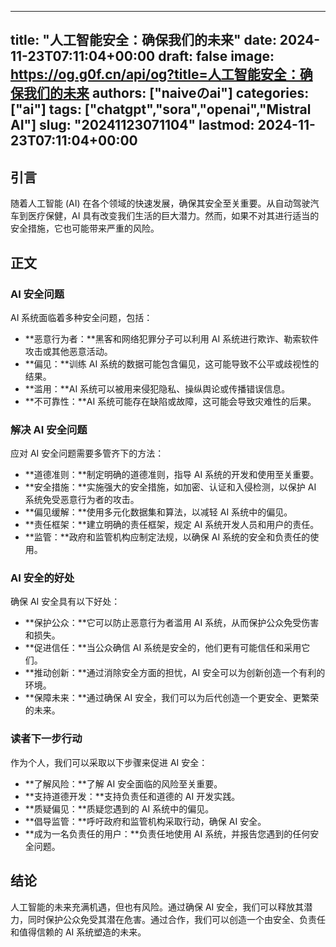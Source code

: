 
---
title: "人工智能安全：确保我们的未来"
date: 2024-11-23T07:11:04+00:00
draft: false
image: https://og.g0f.cn/api/og?title=人工智能安全：确保我们的未来
authors: ["naiveのai"]
categories: ["ai"]
tags: ["chatgpt","sora","openai","Mistral AI"]
slug: "20241123071104"
lastmod: 2024-11-23T07:11:04+00:00
---
## 引言

随着人工智能 (AI) 在各个领域的快速发展，确保其安全至关重要。从自动驾驶汽车到医疗保健，AI 具有改变我们生活的巨大潜力。然而，如果不对其进行适当的安全措施，它也可能带来严重的风险。

## 正文

### AI 安全问题

AI 系统面临着多种安全问题，包括：

- **恶意行为者：**黑客和网络犯罪分子可以利用 AI 系统进行欺诈、勒索软件攻击或其他恶意活动。
- **偏见：**训练 AI 系统的数据可能包含偏见，这可能导致不公平或歧视性的结果。
- **滥用：**AI 系统可以被用来侵犯隐私、操纵舆论或传播错误信息。
- **不可靠性：**AI 系统可能存在缺陷或故障，这可能会导致灾难性的后果。

### 解决 AI 安全问题

应对 AI 安全问题需要多管齐下的方法：

- **道德准则：**制定明确的道德准则，指导 AI 系统的开发和使用至关重要。
- **安全措施：**实施强大的安全措施，如加密、认证和入侵检测，以保护 AI 系统免受恶意行为者的攻击。
- **偏见缓解：**使用多元化数据集和算法，以减轻 AI 系统中的偏见。
- **责任框架：**建立明确的责任框架，规定 AI 系统开发人员和用户的责任。
- **监管：**政府和监管机构应制定法规，以确保 AI 系统的安全和负责任的使用。

### AI 安全的好处

确保 AI 安全具有以下好处：

- **保护公众：**它可以防止恶意行为者滥用 AI 系统，从而保护公众免受伤害和损失。
- **促进信任：**当公众确信 AI 系统是安全的，他们更有可能信任和采用它们。
- **推动创新：**通过消除安全方面的担忧，AI 安全可以为创新创造一个有利的环境。
- **保障未来：**通过确保 AI 安全，我们可以为后代创造一个更安全、更繁荣的未来。

### 读者下一步行动

作为个人，我们可以采取以下步骤来促进 AI 安全：

- **了解风险：**了解 AI 安全面临的风险至关重要。
- **支持道德开发：**支持负责任和道德的 AI 开发实践。
- **质疑偏见：**质疑您遇到的 AI 系统中的偏见。
- **倡导监管：**呼吁政府和监管机构采取行动，确保 AI 安全。
- **成为一名负责任的用户：**负责任地使用 AI 系统，并报告您遇到的任何安全问题。

## 结论

人工智能的未来充满机遇，但也有风险。通过确保 AI 安全，我们可以释放其潜力，同时保护公众免受其潜在危害。通过合作，我们可以创造一个由安全、负责任和值得信赖的 AI 系统塑造的未来。